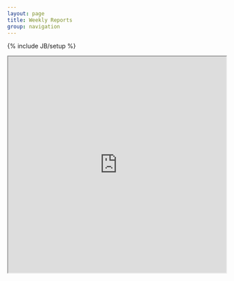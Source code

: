 ```yaml
---
layout: page
title: Weekly Reports
group: navigation
---
```

{% include JB/setup %}

<iframe src="https://docs.google.com/document/d/1cN1K4Af_NFmTCeKxXwL6CNhFJNPtEvh8O3xfQP_hYiM/pub?embedded=true" style="width:100%; height:500px;"> </iframe>

